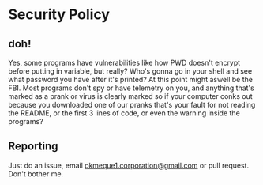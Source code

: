 # Security Policy

## doh!

Yes, some programs have vulnerabilities like how PWD doesn't encrypt before putting in variable, but really? Who's gonna go in your shell and see what password you have after it's printed? At this point might aswell be the FBI. Most programs don't spy or have telemetry on you, and anything that's marked as a prank or virus is clearly marked so if your computer conks out because you downloaded one of our pranks that's your fault for not reading the README, or the first 3 lines of code, or even the warning inside the programs?

## Reporting

Just do an issue, email okmeque1.corporation@gmail.com or pull request. Don't bother me.
